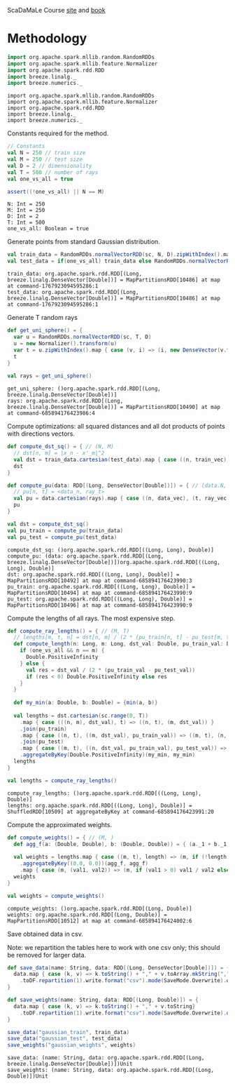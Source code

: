 <div class="cell markdown">

ScaDaMaLe Course [site](https://lamastex.github.io/scalable-data-science/sds/3/x/) and [book](https://lamastex.github.io/ScaDaMaLe/index.html)

</div>

<div class="cell markdown">

Methodology
===========

</div>

<div class="cell code" execution_count="1" scrolled="false">

``` scala
import org.apache.spark.mllib.random.RandomRDDs
import org.apache.spark.mllib.feature.Normalizer
import org.apache.spark.rdd.RDD
import breeze.linalg._
import breeze.numerics._
```

<div class="output execute_result plain_result" execution_count="1">

    import org.apache.spark.mllib.random.RandomRDDs
    import org.apache.spark.mllib.feature.Normalizer
    import org.apache.spark.rdd.RDD
    import breeze.linalg._
    import breeze.numerics._

</div>

</div>

<div class="cell markdown">

Constants required for the method.

</div>

<div class="cell code" execution_count="1" scrolled="false">

``` scala
// Constants
val N = 250 // train size
val M = 250 // test size
val D = 2 // dimensionality
val T = 500 // number of rays
val one_vs_all = true

assert((!one_vs_all) || N == M)
```

<div class="output execute_result plain_result" execution_count="1">

    N: Int = 250
    M: Int = 250
    D: Int = 2
    T: Int = 500
    one_vs_all: Boolean = true

</div>

</div>

<div class="cell markdown">

Generate points from standard Gaussian distribution.

</div>

<div class="cell code" execution_count="1" scrolled="false">

``` scala
val train_data = RandomRDDs.normalVectorRDD(sc, N, D).zipWithIndex().map { case (v, i) => (i, new DenseVector(v.toArray)) }
val test_data = if(one_vs_all) train_data else RandomRDDs.normalVectorRDD(sc, M, D).zipWithIndex().map { case (v, i) => (i, new DenseVector(v.toArray)) }
```

<div class="output execute_result plain_result" execution_count="1">

    train_data: org.apache.spark.rdd.RDD[(Long, breeze.linalg.DenseVector[Double])] = MapPartitionsRDD[10486] at map at command-1767923094595286:1
    test_data: org.apache.spark.rdd.RDD[(Long, breeze.linalg.DenseVector[Double])] = MapPartitionsRDD[10486] at map at command-1767923094595286:1

</div>

</div>

<div class="cell markdown">

Generate T random rays

</div>

<div class="cell code" execution_count="1" scrolled="false">

``` scala
def get_uni_sphere() = {
  var u = RandomRDDs.normalVectorRDD(sc, T, D)
  u = new Normalizer().transform(u)
  var t = u.zipWithIndex().map { case (v, i) => (i, new DenseVector(v.toArray)) }
  t
}
  
val rays = get_uni_sphere()
```

<div class="output execute_result plain_result" execution_count="1">

    get_uni_sphere: ()org.apache.spark.rdd.RDD[(Long, breeze.linalg.DenseVector[Double])]
    rays: org.apache.spark.rdd.RDD[(Long, breeze.linalg.DenseVector[Double])] = MapPartitionsRDD[10490] at map at command-685894176423986:4

</div>

</div>

<div class="cell markdown">

Compute optimizations: all squared distances and all dot products of points with directions vectors.

</div>

<div class="cell code" execution_count="1" scrolled="false">

``` scala
def compute_dst_sq() = { // (N, M)
  // dst[n, m] = |x_n - x'_m|^2
  val dst = train_data.cartesian(test_data).map { case ((n, train_vec), (m, test_vec)) => ((n, m), sum(((train_vec - test_vec) *:* (train_vec - test_vec)) ^:^ 2.0) ) }
  dst
}

def compute_pu(data: RDD[(Long, DenseVector[Double])]) = { // (data.N, T)
  // pu[n, t] = <data_n, ray_t>
  val pu = data.cartesian(rays).map { case ((n, data_vec), (t, ray_vec)) => ((n, t), data_vec dot ray_vec) }
  pu
}

val dst = compute_dst_sq()
val pu_train = compute_pu(train_data)
val pu_test = compute_pu(test_data)
```

<div class="output execute_result plain_result" execution_count="1">

    compute_dst_sq: ()org.apache.spark.rdd.RDD[((Long, Long), Double)]
    compute_pu: (data: org.apache.spark.rdd.RDD[(Long, breeze.linalg.DenseVector[Double])])org.apache.spark.rdd.RDD[((Long, Long), Double)]
    dst: org.apache.spark.rdd.RDD[((Long, Long), Double)] = MapPartitionsRDD[10492] at map at command-685894176423990:3
    pu_train: org.apache.spark.rdd.RDD[((Long, Long), Double)] = MapPartitionsRDD[10494] at map at command-685894176423990:9
    pu_test: org.apache.spark.rdd.RDD[((Long, Long), Double)] = MapPartitionsRDD[10496] at map at command-685894176423990:9

</div>

</div>

<div class="cell markdown">

Compute the lengths of all rays. The most expensive step.

</div>

<div class="cell code" execution_count="1" scrolled="false">

``` scala
def compute_ray_lengths() = { // (M, T)
  // lengths[m, t, n] = dst[n, m] / (2 * (pu_train[n, t] - pu_test[m, t]))
  def compute_length(n: Long, m: Long, dst_val: Double, pu_train_val: Double, pu_test_val: Double) = {
    if (one_vs_all && n == m) {
      Double.PositiveInfinity
    } else {
      val res = dst_val / (2 * (pu_train_val - pu_test_val))
      if (res < 0) Double.PositiveInfinity else res
    }
  }
  
  def my_min(a: Double, b: Double) = {min(a, b)}
        
  val lengths = dst.cartesian(sc.range(0, T))
    .map { case (((n, m), dst_val), t) => ((n, t), (m, dst_val)) }  
    .join(pu_train) 
    .map { case ((n, t), ((m, dst_val), pu_train_val)) => ((m, t), (n, dst_val, pu_train_val)) }
    .join(pu_test) 
    .map { case ((m, t), ((n, dst_val, pu_train_val), pu_test_val)) => ((m, t), compute_length(n, m, dst_val, pu_train_val, pu_test_val)) } 
    .aggregateByKey(Double.PositiveInfinity)(my_min, my_min)  
  lengths
}

val lengths = compute_ray_lengths()
```

<div class="output execute_result plain_result" execution_count="1">

    compute_ray_lengths: ()org.apache.spark.rdd.RDD[((Long, Long), Double)]
    lengths: org.apache.spark.rdd.RDD[((Long, Long), Double)] = ShuffledRDD[10509] at aggregateByKey at command-685894176423991:20

</div>

</div>

<div class="cell markdown">

Compute the approximated weights.

</div>

<div class="cell code" execution_count="1" scrolled="false">

``` scala
def compute_weights() = { // (M, )
  def agg_f(a: (Double, Double), b: (Double, Double)) = { (a._1 + b._1, a._2 + b._2) }
  
  val weights = lengths.map { case ((m, t), length) => (m, if (!length.isInfinity) (1.0, length) else (0.0, 0.0)) }
    .aggregateByKey((0.0, 0.0))(agg_f, agg_f)
    .map { case (m, (val1, val2)) => (m, if (val1 > 0) val1 / val2 else 0.0) }
  weights
}

val weights = compute_weights()
```

<div class="output execute_result plain_result" execution_count="1">

    compute_weights: ()org.apache.spark.rdd.RDD[(Long, Double)]
    weights: org.apache.spark.rdd.RDD[(Long, Double)] = MapPartitionsRDD[10512] at map at command-685894176424002:6

</div>

</div>

<div class="cell markdown">

Save obtained data in csv.

Note: we repartition the tables here to work with one csv only; this should be removed for larger data.

</div>

<div class="cell code" execution_count="1" scrolled="false">

``` scala
def save_data(name: String, data: RDD[(Long, DenseVector[Double])]) = {
  data.map { case (k, v) => k.toString() + "," + v.toArray.mkString(",")}
    .toDF.repartition(1).write.format("csv").mode(SaveMode.Overwrite).option("quote", " ").save("dbfs:/FileStore/group17/data/" + name)
}

def save_weights(name: String, data: RDD[(Long, Double)]) = {
  data.map { case (k, v) => k.toString() + "," + v.toString}
    .toDF.repartition(1).write.format("csv").mode(SaveMode.Overwrite).option("quote", " ").save("dbfs:/FileStore/group17/data/" + name)
}

save_data("gaussian_train", train_data)
save_data("gaussian_test", test_data)
save_weights("gaussian_weights", weights)
```

<div class="output execute_result plain_result" execution_count="1">

    save_data: (name: String, data: org.apache.spark.rdd.RDD[(Long, breeze.linalg.DenseVector[Double])])Unit
    save_weights: (name: String, data: org.apache.spark.rdd.RDD[(Long, Double)])Unit

</div>

</div>

<div class="cell code" execution_count="1" scrolled="false">

</div>
